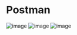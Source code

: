 # Postman
![image](https://user-images.githubusercontent.com/113555077/208973010-88e5b192-8bfb-4d53-b709-3a83ef495e45.png)
![image](https://user-images.githubusercontent.com/113555077/208973816-626d9c77-7bb0-43c7-b5e4-a624456444cd.png)
![image](https://user-images.githubusercontent.com/113555077/208981809-f0d92d9b-f378-4fac-a770-a0467e46fa9f.png)
